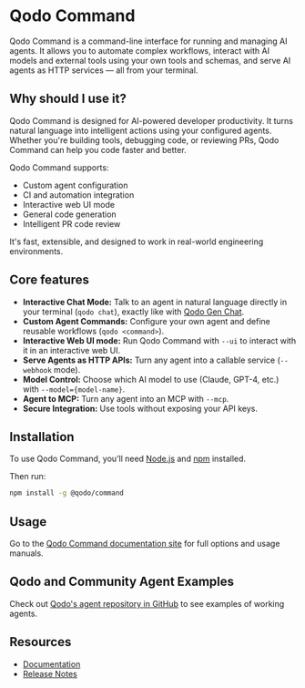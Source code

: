 # Qodo Command

Qodo Command is a command-line interface for running and managing AI agents.
It allows you to automate complex workflows, interact with AI models and external tools using your own tools and schemas, and serve AI agents as HTTP services — all from your terminal.

## Why should I use it?
Qodo Command is designed for AI-powered developer productivity. It turns natural language into intelligent actions using your configured agents.
Whether you're building tools, debugging code, or reviewing PRs, Qodo Command can help you code faster and better.

Qodo Command supports:

- Custom agent configuration
- CI and automation integration
- Interactive web UI mode
- General code generation
- Intelligent PR code review

It's fast, extensible, and designed to work in real-world engineering environments.

## Core features
- **Interactive Chat Mode:** Talk to an agent in natural language directly in your terminal (`qodo chat`), exactly like with [Qodo Gen Chat](https://docs.qodo.ai/qodo-documentation/qodo-gen/qodo-gen-chat).
- **Custom Agent Commands:** Configure your own agent and define reusable workflows (`qodo <command>`).
- **Interactive Web UI mode:** Run Qodo Command with `--ui` to interact with it in an interactive web UI.
- **Serve Agents as HTTP APIs:** Turn any agent into a callable service (`--webhook` mode).
- **Model Control:** Choose which AI model to use (Claude, GPT-4, etc.) with `--model={model-name}`.
- **Agent to MCP:** Turn any agent into an MCP with `--mcp`.
- **Secure Integration:** Use tools without exposing your API keys.

## Installation

To use Qodo Command, you’ll need [Node.js](https://nodejs.org/en/download) and [npm](https://docs.npmjs.com/downloading-and-installing-node-js-and-npm) installed.

Then run:

```bash
npm install -g @qodo/command
```

## Usage

Go to the [Qodo Command documentation site](https://docs.qodo.ai/qodo-documentation/qodo-gen-cli) for full options and usage manuals.


## Qodo and Community Agent Examples

Check out [Qodo's agent repository in GitHub](https://github.com/qodo-ai/agents) to see examples of working agents.


## Resources

- [Documentation](https://docs.qodo.ai/qodo-documentation/qodo-gen-cli)
- [Release Notes](https://release-notes.cli.gen.qodo.ai/)
